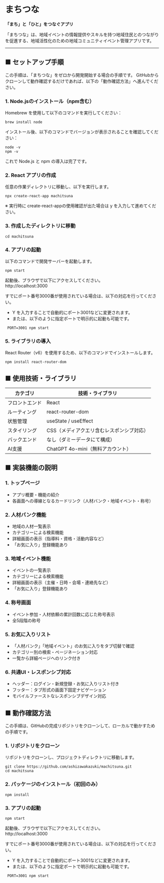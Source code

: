 # まちつな  
**「まち」と「ひと」をつなぐアプリ**

「まちつな」は、地域イベントの情報提供やスキルを持つ地域住民とのつながりを促進する、地域活性化のための地域コミュニティイベント管理アプリです。

---

## ■ セットアップ手順
この手順は、「まちつな」をゼロから開発開始する場合の手順です。
GitHubからクローンして動作確認するだけであれば、以下の「動作確認方法」へ進んでください。

### 1. Node.jsのインストール（npm含む）
Homebrew を使用して以下のコマンドを実行してください：
```
brew install node
```

インストール後、以下のコマンドでバージョンが表示されることを確認してください：
```
node -v
npm -v
```
これで Node.js と npm の導入は完了です。

### 2. React アプリの作成
任意の作業ディレクトリに移動し、以下を実行します。
```
npx create-react-app machitsuna
```
※ 実行時に create-react-appの使用確認が出た場合は y を入力して進めてください。

### 3. 作成したディレクトリに移動
```
cd machitsuna
```

### 4. アプリの起動
以下のコマンドで開発サーバーを起動します。
```
npm start
```
起動後、ブラウザで以下にアクセスしてください。<br />
http://localhost:3000

すでにポート番号3000番が使用されている場合は、以下の対応を行ってください。
 - Y を入力することで自動的にポート3001などに変更されます。
 - または、以下のように指定ポートで明示的に起動も可能です。
```
 PORT=3001 npm start
 ```

### 5. ライブラリの導入
React Router（v6）を使用するため、以下のコマンドでインストールします。
```
npm install react-router-dom
```
 
## ■ 使用技術・ライブラリ
| カテゴリ | 技術・ライブラリ |
| ---- | ---- |
| フロントエンド | React |
| ルーティング | react-router-dom |
| 状態管理 | useState / useEffect |
| スタイリング | CSS（メディアクエリ含むレスポンシブ対応） |
| バックエンド | なし（ダミーデータにて構成） |
| AI支援 | ChatGPT 4o-mini（無料アカウント） |

 
## ■ 実装機能の説明
### 1. トップページ
  -	アプリ概要・機能の紹介
  -	各画面への導線となるカードリンク（人材バンク・地域イベント・称号）

### 2. 人材バンク機能
  - 地域の人材一覧表示
  - カテゴリーによる検索機能
  - 詳細画面の表示（指導料・資格・活動内容など）
  - 「お気に入り」登録機能あり

### 3. 地域イベント機能
  - イベントの一覧表示
  - カテゴリーによる検索機能
  - 詳細画面の表示（主催・日時・会場・連絡先など）
  - 「お気に入り」登録機能あり

### 4. 称号画面
  - イベント参加・人材依頼の累計回数に応じた称号表示
  - 全5段階の称号

### 5. お気に入りリスト
  - 「人材バンク」「地域イベント」のお気に入りをタブ切替で確認
  - カテゴリー別の検索・ページネーション対応
  - 一覧から詳細ページへのリンク付き

### 6. 共通UI・レスポンシブ対応
  - ヘッダー：ログイン・新規登録・お気に入りリスト付き
  - フッター：タブ形式の画面下固定ナビゲーション
  - モバイルファーストなレスポンシブデザイン対応


## ■  動作確認方法
この手順は、GitHubの完成リポジトリをクローンして、ローカルで動かすための手順です。

### 1. リポジトリをクローン
リポジトリをクローンし、プロジェクトディレクトリに移動します。
```
git clone https://github.com/ashizawakazuki/machitsuna.git
cd machitsuna
```

### 2. パッケージのインストール（初回のみ）
```
npm install
```

### 3. アプリの起動

```
npm start
```
起動後、ブラウザで以下にアクセスしてください。<br />
http://localhost:3000

すでにポート番号3000番が使用されている場合は、以下の対応を行ってください。
 - Y を入力することで自動的にポート3001などに変更されます。
 - または、以下のように指定ポートで明示的に起動も可能です。
```
 PORT=3001 npm start
 ```